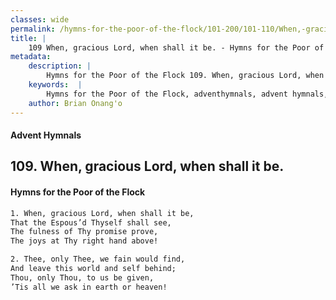 ```yaml
---
classes: wide
permalink: /hymns-for-the-poor-of-the-flock/101-200/101-110/When,-gracious-Lord,-when-shall-it-be/
title: |
    109 When, gracious Lord, when shall it be. - Hymns for the Poor of the Flock
metadata:
    description: |
        Hymns for the Poor of the Flock 109. When, gracious Lord, when shall it be.. When, gracious Lord, when shall it be,  That the Espous’d Thyself shall see,  The fulness of Thy promise prove, The joys at Thy right hand above! 
    keywords:  |
        Hymns for the Poor of the Flock, adventhymnals, advent hymnals, When, gracious Lord, when shall it be., When, gracious Lord, when shall it be, , 
    author: Brian Onang'o
---
```


#### Advent Hymnals
## 109. When, gracious Lord, when shall it be.
####  Hymns for the Poor of the Flock

```txt
1. When, gracious Lord, when shall it be, 
That the Espous’d Thyself shall see, 
The fulness of Thy promise prove,
The joys at Thy right hand above!

2. Thee, only Thee, we fain would find, 
And leave this world and self behind; 
Thou, only Thou, to us be given,
’Tis all we ask in earth or heaven!
```